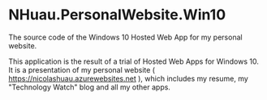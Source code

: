 # NHuau.PersonalWebsite.Win10
The source code of the Windows 10 Hosted Web App for my personal website.

This application is the result of a trial of Hosted Web Apps for Windows 10. 
It is a presentation of my personal website ( https://nicolashuau.azurewebsites.net ), which includes my resume, my "Technology Watch" blog and all my other apps.
